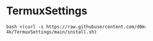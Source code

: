 # TermuxSettings
```
bash <(curl -s https://raw.githubusercontent.com/d0m-4k/TermuxSettings/main/install.sh)
```
